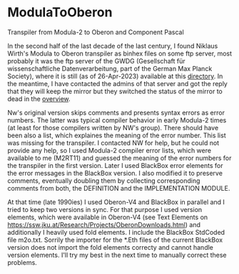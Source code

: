 # ModulaToOberon
Transpiler from Modula-2 to Oberon and Component Pascal

In the second half of the last decade of the last century, I found Niklaus Wirth's Modula to Oberon transpiler as binhex files on some ftp server, most probably it was the ftp server of the GWDG (Gesellschaft für wissenschaftliche Datenverarbeitung, part of the German Max Planck Society), where it is still (as of 26-Apr-2023) available at this [directory](https://ftp.gwdg.de/pub/languages/oberon/ftp.inf.ethz.ch/OberonV4/MacII/Sources/ModulaToOberon/). In the meantime, I have contacted the admins of that server and got the reply that they will keep the mirror but they switched the status of the mirror to dead in the [overview](https://ftp.gwdg.de/).

Nw's original version skips comments and presents syntax errors as error numbers. The latter was typical compiler behavior in early Modula-2 times (at least for those compilers written by NW's group). There should have been also a list, which explaines the meaning of the error number. This list was missing for the transpiler. I contacted  NW for help, but he could not provide any help, so I used Modula-2 compiler error lists, which were available to me (M2RT11) and guessed the meaning of the error numbers for the transpiler in the first version. Later I used BlackBox error elements for the error messages in the BlackBox version. I also modified it to preserve comments, eventually doubling them by collecting corresponding comments from both, the DEFINITION and the IMPLEMENTATION MODULE.

At that time (late 1990ies) I used Oberon-V4 and BlackBox in parallel and I tried to keep two versions in sync.  For that purpose I used version elements, which were available in Oberon-V4 (see Text Elements on https://ssw.jku.at/Research/Projects/OberonDownloads.html) and additionally I heavily used fold elements. I include the BlackBox StdCoded file m2o.txt. Sorrily the importer for the *.Eth files of the current BlackBox version does not import the fold elements correcty and cannot handle version elements. I'll try my best in the next time to manually correct these problems.
